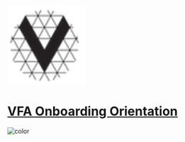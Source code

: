 ![logo](./img/vfa_logo.PNG ':no-zoom')

# [VFA Onboarding Orientation](Introduction.md)

![color](#f6f8fa)
